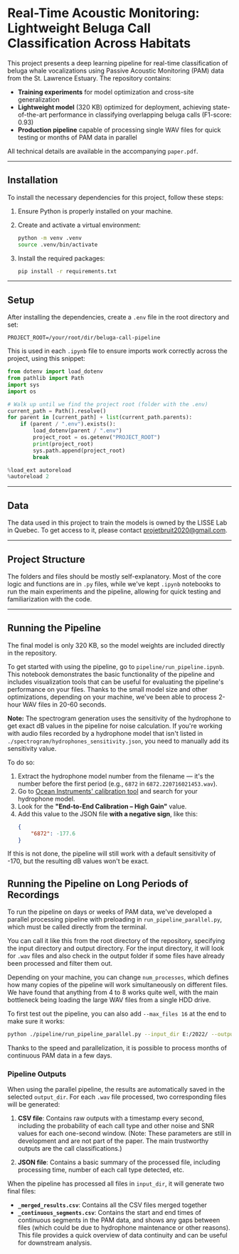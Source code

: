 # Real-Time Acoustic Monitoring: Lightweight Beluga Call Classification Across Habitats

This project presents a deep learning pipeline for real-time classification of beluga whale vocalizations using Passive Acoustic Monitoring (PAM) data from the St. Lawrence Estuary. The repository contains:

- **Training experiments** for model optimization and cross-site generalization
- **Lightweight model** (320 KB) optimized for deployment, achieving state-of-the-art performance in classifying overlapping beluga calls (F1-score: 0.93)
- **Production pipeline** capable of processing single WAV files for quick testing or months of PAM data in parallel


All technical details are available in the accompanying `paper.pdf`.

---

## Installation

To install the necessary dependencies for this project, follow these steps:

1. Ensure Python is properly installed on your machine.

2. Create and activate a virtual environment:
   ```bash
   python -m venv .venv
   source .venv/bin/activate
   ```

3. Install the required packages:
   ```bash
   pip install -r requirements.txt
   ```

---

## Setup

After installing the dependencies, create a `.env` file in the root directory and set:

```
PROJECT_ROOT=/your/root/dir/beluga-call-pipeline
```

This is used in each `.ipynb` file to ensure imports work correctly across the project, using this snippet:

```python
from dotenv import load_dotenv
from pathlib import Path
import sys
import os

# Walk up until we find the project root (folder with the .env)
current_path = Path().resolve()
for parent in [current_path] + list(current_path.parents):
    if (parent / ".env").exists():
        load_dotenv(parent / ".env")
        project_root = os.getenv("PROJECT_ROOT")
        print(project_root)
        sys.path.append(project_root)
        break

%load_ext autoreload
%autoreload 2
```

---

## Data

The data used in this project to train the models is owned by the LISSE Lab in Quebec. To get access to it, please contact [projetbruit2020@gmail.com](mailto:projetbruit2020@gmail.com).

---

## Project Structure

The folders and files should be mostly self-explanatory. Most of the core logic and functions are in `.py` files, while we've kept `.ipynb` notebooks to run the main experiments and the pipeline, allowing for quick testing and familiarization with the code.

---

## Running the Pipeline

The final model is only 320 KB, so the model weights are included directly in the repository.

To get started with using the pipeline, go to `pipeline/run_pipeline.ipynb`. This notebook demonstrates the basic functionality of the pipeline and includes visualization tools that can be useful for evaluating the pipeline's performance on your files. Thanks to the small model size and other optimizations, depending on your machine, we've been able to process 2-hour WAV files in 20-60 seconds.

**Note:** The spectrogram generation uses the sensitivity of the hydrophone to get exact dB values in the pipeline for noise calculation. If you're working with audio files recorded by a hydrophone model that isn't listed in `./spectrogram/hydrophones_sensitivity.json`, you need to manually add its sensitivity value.

To do so:

1. Extract the hydrophone model number from the filename — it's the number before the first period (e.g., `6872` in `6872.220716021453.wav`).
2. Go to [Ocean Instruments' calibration tool](https://oceaninstruments.azurewebsites.net/) and search for your hydrophone model.
3. Look for the **"End-to-End Calibration – High Gain"** value.
4. Add this value to the JSON file **with a negative sign**, like this:
   ```json
   {
       "6872": -177.6
   }
   ```
   
If this is not done, the pipeline will still work with a default sensitivity of -170, but the resulting dB values won't be exact.

## Running the Pipeline on Long Periods of Recordings

To run the pipeline on days or weeks of PAM data, we've developed a parallel processing pipeline with preloading in `run_pipeline_parallel.py`, which must be called directly from the terminal.

You can call it like this from the root directory of the repository, specifying the input directory and output directory. For the input directory, it will look for `.wav` files and also check in the output folder if some files have already been processed and filter them out.

Depending on your machine, you can change `num_processes`, which defines how many copies of the pipeline will work simultaneously on different files. We have found that anything from 4 to 8 works quite well, with the main bottleneck being loading the large WAV files from a single HDD drive.

To first test out the pipeline, you can also add `--max_files 16` at the end to make sure it works:

```bash
python ./pipeline/run_pipeline_parallel.py --input_dir E:/2022/ --output_dir ./pipeline/outputs/BSM_2022 --num_processes 4
```

Thanks to the speed and parallelization, it is possible to process months of continuous PAM data in a few days.

### Pipeline Outputs

When using the parallel pipeline, the results are automatically saved in the selected `output_dir`. For each `.wav` file processed, two corresponding files will be generated:

1. **CSV file**: Contains raw outputs with a timestamp every second, including the probability of each call type and other noise and SNR values for each one-second window. (Note: These parameters are still in development and are not part of the paper. The main trustworthy outputs are the call classifications.)

2. **JSON file**: Contains a basic summary of the processed file, including processing time, number of each call type detected, etc.

When the pipeline has processed all files in `input_dir`, it will generate two final files:

- **`_merged_results.csv`**: Contains all the CSV files merged together
- **`_continuous_segments.csv`**: Contains the start and end times of continuous segments in the PAM data, and shows any gaps between files (which could be due to hydrophone maintenance or other reasons). This file provides a quick overview of data continuity and can be useful for downstream analysis.

